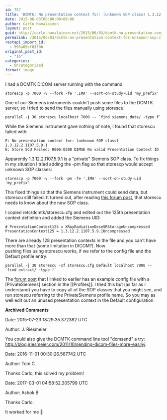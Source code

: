 ```yaml
---
id: 757
title: 'DCMTK: No presentation context for: (unknown SOP class) 1.3.12.2.1107.5.9.1'
date: 2015-06-03T00:00:00+00:00
author: Carlo Hamalainen
layout: post
guid: http://carlo-hamalainen.net/2015/06/03/dcmtk-no-presentation-context-for-unknown-sop-class-1-3-12-2-1107-5-9-1/
permalink: /2015/06/03/dcmtk-no-presentation-context-for-unknown-sop-class-1-3-12-2-1107-5-9-1/
restapi_import_id:
  - 596a05ef0330b
original_post_id:
  - "16"
categories:
  - Uncategorized
format: image
---
```

I had a DCMTK DICOM server running with the command 

```
storescp -p 7000 -v --fork -fe '.IMA' --sort-on-study-uid 'my_prefix'
```

One of our Siemens instruments couldn't push some files to the DCMTK server, so I tried to send the files manually using storescu: 

```
parallel -j 30 storescu localhost 7000 -- `find siemens_data/ -type f`
```

While the Siemens instrument gave nothing of note, I found that storescu failed with:

```
E: No presentation context for: (unknown SOP class) 1.3.12.2.1107.5.9.1
E: Store SCU Failed: 0006:0208 DIMSE No valid Presentation Context ID
```

Apparently 1.3.12.2.1107.5.9.1 is a "private" Siemens SOP class. To fix things in my situation I tried adding the -pm flag so that storescp would accept unknown SOP classes: 

```
storescp -p 7000 -v --fork -pm -fe '.IMA' --sort-on-study-uid 'my_prefix'
```

This fixed things so that the Siemens instrument could send data, but storescu still failed. It turned out, after reading [this forum post](http://forum.dcmtk.org/viewtopic.php?f=1&t=2227&view=previous), that storescu needs to know about the new SOP class. 

I copied /etc/dcmtk/storescu.cfg and edited out the 125th presentation context definition and added the Siemens UID: 

```
# PresentationContext125 = XRayRadiationDoseSRStorageUncompressed
PresentationContext125 = 1.3.12.2.1107.5.9.1Uncompressed
```

There are already 128 presentation contexts in the file and you can't have more than that (some limitation in DICOM?). Now  
pushing files using storescu works, if we refer to the config file and the Default profile entry: 

```
parallel -j 30 storescu -xf storescu.cfg Default localhost 7000 -- `find extract/ -type f`
```

The [forum post](http://forum.dcmtk.org/viewtopic.php?f=1&t=2227&view=previous) that I linked to earlier has an example config file with a [PrivateSiemens] section in the [[Profiles]]. I tried this but (as far as I understand) you have to copy all of the SOP classes that you might see, and run storescu referring to the PrivateSiemens profile name. So you may as well edit out an unused presentation context in the Default configuration. 

**Archived Comments**

Date: 2015-07-23 18:29:35.372382 UTC

Author: J. Riesmeier

You could also give the DCMTK command line tool "dcmsend" a try: <http://blog.jriesmeier.com/2011/10/sending-dicom-files-more-easily/>. 

Date: 2016-11-01 00:30:26.567742 UTC

Author: Tom C

Thanks Carlo, this solved my problem!

Date: 2017-03-01 04:58:52.305799 UTC

Author: Ashok B

Thanks Carlo.

It worked for me 🙂
